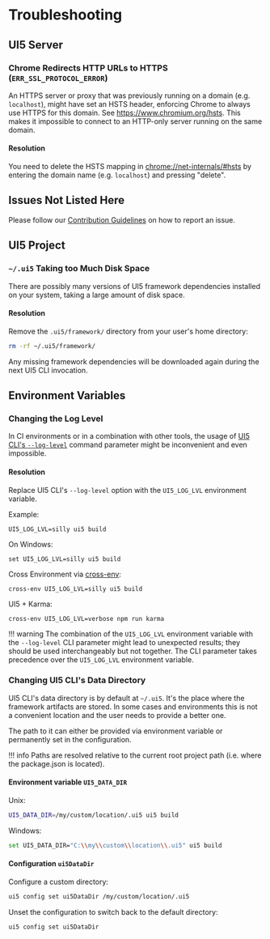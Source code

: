 # Troubleshooting
## UI5 Server
### Chrome Redirects HTTP URLs to HTTPS (`ERR_SSL_PROTOCOL_ERROR`)
An HTTPS server or proxy that was previously running on a domain (e.g. `localhost`), might have set an HSTS header, enforcing Chrome to always use HTTPS for this domain. See https://www.chromium.org/hsts. This makes it impossible to connect to an HTTP-only server running on the same domain.

#### Resolution
You need to delete the HSTS mapping in [chrome://net-internals/#hsts](chrome://net-internals/#hsts) by entering the domain name (e.g. `localhost`) and pressing "delete".

## Issues Not Listed Here
Please follow our [Contribution Guidelines](https://github.com/UI5/cli/blob/main/CONTRIBUTING.md#report-an-issue) on how to report an issue.

## UI5 Project
### `~/.ui5` Taking too Much Disk Space

There are possibly many versions of UI5 framework dependencies installed on your system, taking a large amount of disk space.

#### Resolution

Remove the `.ui5/framework/` directory from your user's home directory:

```sh
rm -rf ~/.ui5/framework/
```

Any missing framework dependencies will be downloaded again during the next UI5 CLI invocation.

## Environment Variables
### Changing the Log Level

In CI environments or in a combination with other tools, the usage of [UI5 CLI's `--log-level`](https://ui5.github.io/cli/stable/pages/CLI/#common-options) command parameter might be inconvenient and even impossible.

#### Resolution

Replace UI5 CLI's `--log-level` option with the `UI5_LOG_LVL` environment variable.

Example:

`UI5_LOG_LVL=silly ui5 build`

On Windows:

`set UI5_LOG_LVL=silly ui5 build`

Cross Environment via [cross-env](https://www.npmjs.com/package/cross-env):

`cross-env UI5_LOG_LVL=silly ui5 build`

UI5 + Karma:

`cross-env UI5_LOG_LVL=verbose npm run karma`


!!! warning
    The combination of the `UI5_LOG_LVL` environment variable with the `--log-level` CLI parameter might lead to unexpected results; they should be used interchangeably but not together. The CLI parameter takes precedence over the `UI5_LOG_LVL` environment variable.

### Changing UI5 CLI's Data Directory

UI5 CLI's data directory is by default at `~/.ui5`. It's the place where the framework artifacts are stored.
In some cases and environments this is not a convenient location and the user needs to provide a better one.

The path to it can either be provided via environment variable or permanently set in the configuration.

!!! info
    Paths are resolved relative to the current root project path (i.e. where the package.json is located).

#### Environment variable  `UI5_DATA_DIR`

Unix:
```sh
UI5_DATA_DIR=/my/custom/location/.ui5 ui5 build
```

Windows:
```sh
set UI5_DATA_DIR="C:\\my\\custom\\location\\.ui5" ui5 build
```

#### Configuration `ui5DataDir`

Configure a custom directory:
```sh
ui5 config set ui5DataDir /my/custom/location/.ui5
```

Unset the configuration to switch back to the default directory:
```sh
ui5 config set ui5DataDir
```
